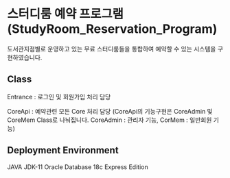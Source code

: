 # 스터디룸 예약 프로그램(StudyRoom_Reservation_Program)

도서관지점별로 운영하고 있는 무료 스터디룸들을 통합하여 예약할 수 있는 시스템을 구현하였습니다.

## Class

Entrance : 로그인 및 회원가입 처리 담당

CoreApi : 예약관련 모든 Core 처리 담당 
(CoreApi의 기능구현은 CoreAdmin 및 CoreMem Class로 나눠집니다. CoreAdmin : 관리자 기능, CorMem : 일반회원 기능)

## Deployment Environment 

JAVA JDK-11 
Oracle Database 18c Express Edition
